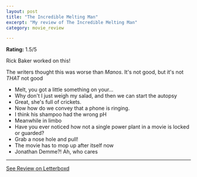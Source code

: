 ```yaml
---
layout: post
title: "The Incredible Melting Man"
excerpt: "My review of The Incredible Melting Man"
category: movie_review

---
```


**Rating:** 1.5/5

Rick Baker worked on this! 

The writers thought this was worse than <i>Manos</i>. It's not good, but it's not <i>THAT</i> not good

* Melt, you got a little something on your...
* Why don't I just weigh my salad, and then we can start the autopsy
* Great, she's full of crickets.
* Now how do we convey that a phone is ringing.
* I think his shampoo had the wrong pH
* Meanwhile in limbo
* Have you ever noticed how not a single power plant in a movie is locked or guarded?
* Grab a nose hole and pull!
* The movie has to mop up after itself now
* Jonathan Demme?! Ah, who cares

<hr>

[See Review on Letterboxd](https://boxd.it/5D1YNP)
